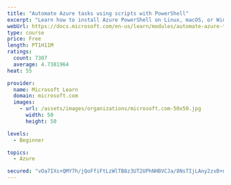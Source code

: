 ```yaml
---
title: "Automate Azure tasks using scripts with PowerShell"
excerpt: "Learn how to install Azure PowerShell on Linux, macOS, or Windows and then connect to Azure and manage your resources."
webUrl: https://docs.microsoft.com/en-us/learn/modules/automate-azure-tasks-with-powershell/
type: course
price: Free
length: PT1H11M
ratings:
  count: 7307
  average: 4.7381964
heat: 55

provider:
  name: Microsoft Learn
  domain: microsoft.com
  images:
    - url: /assets/images/organizations/microsoft.com-50x50.jpg
      width: 50
      height: 50

levels:
  - Beginner

topics:
  - Azure

secured: "vOa7IXs+QMY7h/jQoFfiFtLzWlTB8z3UT2UPhNHBVCJa/8NsTIjLAny2zvB+n6r2mURW+Mn3lOWc9Glbk0jIWjagKWylVk1s87eGQFBJLRdJuhzlS+3wySk6Lv2ktOPLBd+FVbmypJQLD5RsmPQmk8DRYbpaz2H18CNHheg5chd6hI4/ISIOVrStbJ5SS7o38o1pgR10VjULo8dRssBvQ6U8FLsKeWZtzaO7lRHGqbKwVl5zlUfRuXRynv/yK8KbHitZgO5VIpFINmMlra7fRuHtpd5+CzZ6tNEtaOi7TVu4UfQrm3fBIqxwZGCrmQiG4NL+i4mvSqtpyrJW1ZWaomWsQNF+Rnpo/coeOv49ZHvztY//QkB4VDuNyCWm55ihL+6KltnGOLIZuKWH2Y0a51vK7wXXDH65ly2oHwOROuo=;lZX8eQmTTweWbGBiPLoP8g=="
---
```


